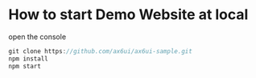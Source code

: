 # How to start Demo Website at local

open the console
```js
git clone https://github.com/ax6ui/ax6ui-sample.git
npm install
npm start
```

